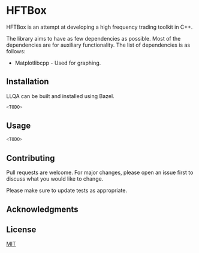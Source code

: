 # HFTBox

HFTBox is an attempt at developing a high frequency trading toolkit  in C++.

The library aims to have as few dependencies as possible. Most of the dependencies are for auxiliary functionality.
The list of dependencies is as follows:
* Matplotlibcpp - Used for graphing.

## Installation

LLQA can be built and installed using Bazel.

```bash
<TODO>
```

## Usage

```cpp
<TODO>
```

## Contributing

Pull requests are welcome. For major changes, please open an issue first
to discuss what you would like to change.

Please make sure to update tests as appropriate.

## Acknowledgments


## License

[MIT](https://choosealicense.com/licenses/mit/)